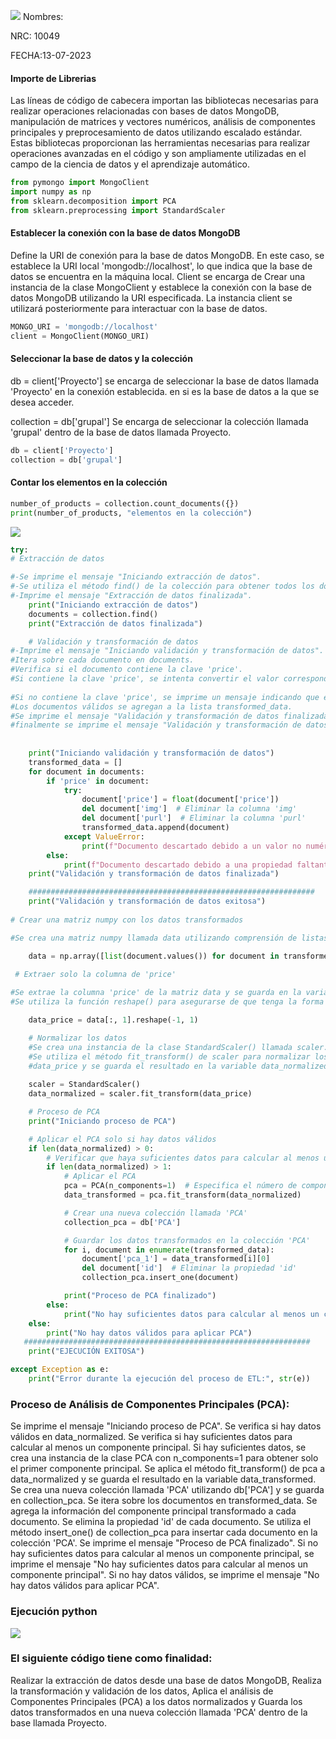 

![](https://www.espe.edu.ec/wp-content/uploads/2022/01/ESPEtransparente.png)
Nombres: 

NRC: 10049

FECHA:13-07-2023

#### Importe de Librerias
Las líneas de código de cabecera importan las bibliotecas necesarias para realizar operaciones relacionadas con bases de datos MongoDB, manipulación de matrices y vectores numéricos, análisis de componentes principales y preprocesamiento de datos utilizando escalado estándar. Estas bibliotecas proporcionan las herramientas necesarias para realizar operaciones avanzadas en el código y son ampliamente utilizadas en el campo de la ciencia de datos y el aprendizaje automático.
```python
from pymongo import MongoClient
import numpy as np
from sklearn.decomposition import PCA
from sklearn.preprocessing import StandardScaler
```
####  Establecer la conexión con la base de datos MongoDB
 Define la URI de conexión para la base de datos MongoDB. En este caso, se establece la URI local 'mongodb://localhost', lo que indica que la base de datos se encuentra en la máquina local.
Client se encarga de Crear una instancia de la clase MongoClient y establece la conexión con la base de datos MongoDB utilizando la URI especificada. La instancia client se utilizará posteriormente para interactuar con la base de datos.
```python
MONGO_URI = 'mongodb://localhost'
client = MongoClient(MONGO_URI)
```
#### Seleccionar la base de datos y la colección

db = client['Proyecto'] se encarga de seleccionar la base de datos llamada 'Proyecto' en la conexión establecida. en si es la base de datos a la que se desea acceder. 

collection = db['grupal'] Se encarga de seleccionar la colección llamada 'grupal' dentro de la base de datos llamada Proyecto.
```python
db = client['Proyecto']
collection = db['grupal']
```

#### Contar los elementos en la colección
```python
number_of_products = collection.count_documents({})
print(number_of_products, "elementos en la colección")
```

![](https://scontent.fuio10-1.fna.fbcdn.net/v/t39.30808-6/359824719_299659805752916_2416028469696423354_n.jpg?_nc_cat=109&cb=99be929b-59f725be&ccb=1-7&_nc_sid=0debeb&_nc_eui2=AeHxS5XZgsdZv8kWSIXvhiskBe2cqXw_vgcF7ZypfD--B2IPLMJoJXK2h64bagbwdaO-gaCTx6Osq3yYx_Sw_Uet&_nc_ohc=fGm6ewsFE6cAX9QCcaJ&_nc_ht=scontent.fuio10-1.fna&oh=00_AfCfzZXq6LegdQlI9FnrjZBx29UkXpXmFwPycAW3x_KXPg&oe=64B5C051)
```python
try:
# Extracción de datos

#-Se imprime el mensaje "Iniciando extracción de datos".
#-Se utiliza el método find() de la colección para obtener todos los documentos de la  #-Colección seleccionada y se almacenan en la variable documents.
#-Imprime el mensaje "Extracción de datos finalizada".
    print("Iniciando extracción de datos")
    documents = collection.find()
    print("Extracción de datos finalizada")

    # Validación y transformación de datos
#-Imprime el mensaje "Iniciando validación y transformación de datos".
#Itera sobre cada documento en documents.
#Verifica si el documento contiene la clave 'price'.
#Si contiene la clave 'price', se intenta convertir el valor correspondiente a tipo float y   #Elimina las claves 'img' y 'purl' del documento.
    
#Si no contiene la clave 'price', se imprime un mensaje indicando que el documento es #descartado debido a una propiedad faltante.
#Los documentos válidos se agregan a la lista transformed_data.
#Se imprime el mensaje "Validación y transformación de datos finalizada".
#finalmente se imprime el mensaje "Validación y transformación de datos exitosa".
	
	
    print("Iniciando validación y transformación de datos")
    transformed_data = []
    for document in documents:
        if 'price' in document:
            try:
                document['price'] = float(document['price'])
                del document['img']  # Eliminar la columna 'img'
                del document['purl']  # Eliminar la columna 'purl'
                transformed_data.append(document)
            except ValueError:
                print(f"Documento descartado debido a un valor no numérico en 'price': {document}")
        else:
            print(f"Documento descartado debido a una propiedad faltante: {document}")
    print("Validación y transformación de datos finalizada")

    ################################################################
    print("Validación y transformación de datos exitosa")
	
# Crear una matriz numpy con los datos transformados

#Se crea una matriz numpy llamada data utilizando comprensión de listas y la función #values() para obtener los valores de cada documento en transformed_data.

    data = np.array([list(document.values()) for document in transformed_data])

 # Extraer solo la columna de 'price'
	
#Se extrae la columna 'price' de la matriz data y se guarda en la variable data_price. 
#Se utiliza la función reshape() para asegurarse de que tenga la forma adecuada para  #ser procesada.

    data_price = data[:, 1].reshape(-1, 1)

    # Normalizar los datos
    #Se crea una instancia de la clase StandardScaler() llamada scaler.
    #Se utiliza el método fit_transform() de scaler para normalizar los datos en 
	#data_price y se guarda el resultado en la variable data_normalized.
	
    scaler = StandardScaler()
    data_normalized = scaler.fit_transform(data_price)

    # Proceso de PCA
    print("Iniciando proceso de PCA")

    # Aplicar el PCA solo si hay datos válidos
    if len(data_normalized) > 0:
        # Verificar que haya suficientes datos para calcular al menos un componente principal
        if len(data_normalized) > 1:
            # Aplicar el PCA
            pca = PCA(n_components=1)  # Especifica el número de componentes principales deseadas
            data_transformed = pca.fit_transform(data_normalized)

            # Crear una nueva colección llamada 'PCA'
            collection_pca = db['PCA']

            # Guardar los datos transformados en la colección 'PCA'
            for i, document in enumerate(transformed_data):
                document['pca_1'] = data_transformed[i][0]
                del document['id']  # Eliminar la propiedad 'id'
                collection_pca.insert_one(document)

            print("Proceso de PCA finalizado")
        else:
            print("No hay suficientes datos para calcular al menos un componente principal")
    else:
        print("No hay datos válidos para aplicar PCA")
   ################################################################
    print("EJECUCIÓN EXITOSA")

except Exception as e:
    print("Error durante la ejecución del proceso de ETL:", str(e))
```

### Proceso de Análisis de Componentes Principales (PCA):
Se imprime el mensaje "Iniciando proceso de PCA".
Se verifica si hay datos válidos en data_normalized.
Se verifica si hay suficientes datos para calcular al menos un componente principal.
Si hay suficientes datos, se crea una instancia de la clase PCA con n_components=1 para obtener solo el primer componente principal.
Se aplica el método fit_transform() de pca a data_normalized y se guarda el resultado en la variable data_transformed.
Se crea una nueva colección llamada 'PCA' utilizando db['PCA'] y se guarda en collection_pca.
Se itera sobre los documentos en transformed_data.
Se agrega la información del componente principal transformado a cada documento.
Se elimina la propiedad 'id' de cada documento.
Se utiliza el método insert_one() de collection_pca para insertar cada documento en la colección 'PCA'.
Se imprime el mensaje "Proceso de PCA finalizado".
Si no hay suficientes datos para calcular al menos un componente principal, se imprime el mensaje "No hay suficientes datos para calcular al menos un componente principal".
Si no hay datos válidos, se imprime el mensaje "No hay datos válidos para aplicar PCA".

### Ejecución python
![](https://scontent.fuio10-1.fna.fbcdn.net/v/t39.30808-6/359790223_299542665764630_3906310885665390985_n.jpg?_nc_cat=106&cb=99be929b-59f725be&ccb=1-7&_nc_sid=0debeb&_nc_eui2=AeGMNEry29IrEI3lUeYIcgbFnS9K1ZiUCpadL0rVmJQKlmKCzJlKklESUeikWxmwTDaVrzwUDnGMFNm-4_8rU7iY&_nc_ohc=3RZZ6WMRo-oAX8CIl8c&_nc_ht=scontent.fuio10-1.fna&oh=00_AfDrGk2XrMua1LBJLyES8Mfl_79fqzYkDPDbBQOuGMnotg&oe=64B4233E)


### El siguiente código tiene como finalidad:
Realizar la extracción de datos desde una base de datos MongoDB, 
Realiza la transformación y validación de los datos, 
Aplica el análisis de Componentes Principales (PCA) a los datos normalizados y 
Guarda los datos transformados en una nueva colección llamada 'PCA' dentro de la base llamada Proyecto.


